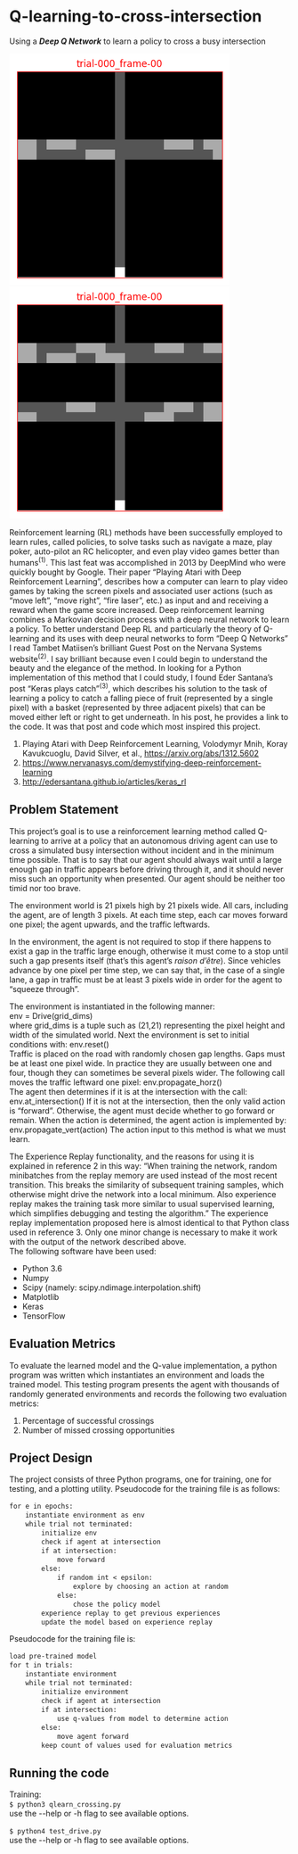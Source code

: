 # Q-learning-to-cross-intersection
Using a **_Deep Q Network_** to learn a policy to cross a busy intersection

![Alt text](2-lanes.gif?raw=true "Output") ![Alt text](4-lanes.gif?raw=true "Output")

Reinforcement learning (RL) methods have been successfully employed to learn rules, called policies, to solve tasks such as navigate a maze, play poker, auto-pilot an RC helicopter, and even play video games better than humans<sup>(1)</sup>. This last feat was accomplished in 2013 by DeepMind who were quickly bought by Google. Their paper “Playing Atari with Deep Reinforcement Learning”, describes how a computer can learn to play video games by taking the screen pixels and associated user actions (such as “move left”, “move right”, “fire laser”, etc.) as input and and receiving a reward when the game score increased.
Deep reinforcement learning combines a Markovian decision process with a deep neural network to learn a policy. To better understand Deep RL and particularly the theory of Q-learning and its uses with deep neural networks to form “Deep Q Networks” I read Tambet Matiisen’s brilliant Guest Post on the Nervana Systems website<sup>(2)</sup>. I say brilliant because even I could begin to understand the beauty and the elegance of the method. In looking for a Python implementation of this method that I could study, I found Eder Santana’s post “Keras plays catch”<sup>(3)</sup>, which describes his solution to the task of learning a policy to catch a falling piece of fruit (represented by a single pixel) with a basket (represented by three adjacent pixels) that can be moved either left or right to get underneath. In his post, he provides a link to the code. It was that post and code which most inspired this project.  

1. Playing Atari with Deep Reinforcement Learning, Volodymyr Mnih, Koray Kavukcuoglu, David Silver, et al., https://arxiv.org/abs/1312.5602  
2. https://www.nervanasys.com/demystifying-deep-reinforcement-learning  
3. http://edersantana.github.io/articles/keras_rl  

## Problem Statement
This project’s goal is to use a reinforcement learning method called Q-learning to arrive at a policy that an autonomous driving agent can use to cross a simulated busy intersection without incident and in the minimum time possible. That is to say that our agent should always wait until a large enough gap in traffic appears before driving through it, and it should never miss such an opportunity when presented. Our agent should be neither too timid nor too brave.  

The environment world is 21 pixels high by 21 pixels wide. All cars, including the agent, are of length 3 pixels. At each time step, each car moves forward one pixel; the agent upwards, and the traffic leftwards.

In the environment, the agent is not required to stop if there happens to exist a gap in the traffic large enough, otherwise it must come to a stop until such a gap presents itself (that’s this agent’s *raison d’être*). Since vehicles advance by one pixel per time step, we can say that, in the case of a single lane, a gap in traffic must be at least 3 pixels wide in order for the agent to “squeeze through”.  

The environment is instantiated in the following manner:  
env = Drive(grid_dims)  
where grid_dims is a tuple such as (21,21) representing the pixel height and width of the simulated world. Next the environment is set to initial conditions with:
env.reset()  
Traffic is placed on the road with randomly chosen gap lengths. Gaps must be at least one pixel wide. In practice they are usually between one and four, though they can sometimes be several pixels wider. The following call moves the traffic leftward one pixel:
env.propagate_horz()  
The agent then determines if it is at the intersection with the call:
env.at_intersection()
If it is not at the intersection, then the only valid action is “forward”. Otherwise, the agent must decide whether to go forward or remain. When the action is determined, the agent action is implemented by:
env.propagate_vert(action)
The action input to this method is what we must learn.

The Experience Replay functionality, and the reasons for using it is explained in reference 2 in this way:
“When training the network, random minibatches from the replay memory are used instead of the most recent transition. This breaks the similarity of subsequent training samples, which otherwise might drive the network into a local minimum. Also experience replay makes the training task more similar to usual supervised learning, which simplifies debugging and testing the algorithm.”
The experience replay implementation proposed here is almost identical to that Python class used in reference 3. Only one minor change is necessary to make it work with the output of the network described above.  
The following software have been used:  
* Python 3.6  
* Numpy  
* Scipy (namely: scipy.ndimage.interpolation.shift)  
* Matplotlib  
* Keras  
* TensorFlow  

## Evaluation Metrics
To evaluate the learned model and the Q-value implementation, a python program was written which instantiates an environment and loads the trained model. This testing program presents the agent with thousands of randomly generated environments and records the following two evaluation metrics:
1. Percentage of successful crossings
2. Number of missed crossing opportunities

## Project Design
The project consists of three Python programs, one for training, one for testing, and a plotting utility. Pseudocode for the training file is as follows:  
```
for e in epochs:    
    instantiate environment as env
    while trial not terminated:
        initialize env
        check if agent at intersection
        if at intersection:
            move forward
        else:
            if random int < epsilon:
                explore by choosing an action at random
            else:
                chose the policy model
        experience replay to get previous experiences
        update the model based on experience replay
```
Pseudocode for the training file is:  
```
load pre-trained model
for t in trials:
    instantiate environment
    while trial not terminated:
        initialize environment
        check if agent at intersection
        if at intersection:
            use q-values from model to determine action
        else:
            move agent forward
        keep count of values used for evaluation metrics
```

## Running the code  
Training:  
`$ python3 qlearn_crossing.py`    
use the --help or -h flag to see available options.

`$ python4 test_drive.py`  
use the --help or -h flag to see available options.

